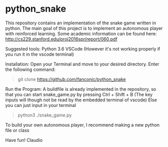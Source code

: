 # python_snake
This repository contains an implementation of the snake game written in python. The main goal of this project is to implement an autonomous player with reinforced learning. Some academic information can be found here:
http://cs229.stanford.edu/proj2016spr/report/060.pdf

Suggested tools:
Python 3.6
VSCode (However it's not working properly if you run it in the vscode terminal)

Installation:
Open your Terminal and move to your desired directory.
Enter the following command:
> git clone https://github.com/fanconic/python_snake

Run the Program:
A buildfile is already implemented in the repository, so that you can start snake_game.py by pressing Ctrl + Shift + B (The key inputs will though not be read by the embedded terminal of vscode)
Else you can just input in your terminal
> python3 ./snake_game.py

To build your own autonomous player, I recommend making a new python file or class

Have fun!
Claudio